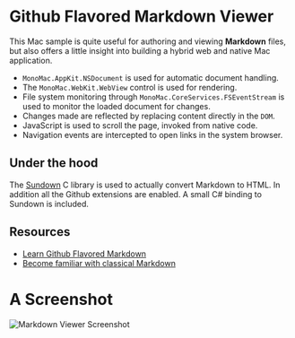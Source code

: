 # Github Flavored Markdown Viewer

This Mac sample is quite useful for authoring and viewing __Markdown__ files,
but also offers a little insight into building a hybrid web and native Mac
application.

* `MonoMac.AppKit.NSDocument` is used for automatic document handling. 
* The `MonoMac.WebKit.WebView` control is used for rendering.
* File system monitoring through `MonoMac.CoreServices.FSEventStream` is used to monitor the loaded document for changes.
* Changes made are reflected by replacing content directly in the `DOM`.
* JavaScript is used to scroll the page, invoked from native code.
* Navigation events are intercepted to open links in the system browser.

## Under the hood

The [Sundown](https://github.com/vmg/sundown) C library is used to actually
convert Markdown to HTML. In addition all the Github extensions are enabled.
A small C# binding to Sundown is included.

## Resources

* [Learn Github Flavored Markdown](https://help.github.com/articles/github-flavored-markdown)
* [Become familiar with classical Markdown](http://daringfireball.net/projects/markdown/syntax)

# A Screenshot

![Markdown Viewer Screenshot](https://raw.github.com/xamarin/mac-samples/master/MarkdownViewer/Screenshots/0.png)
